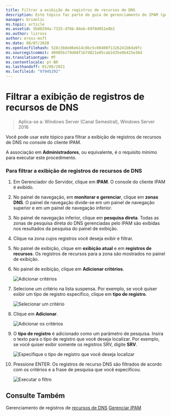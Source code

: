 ```yaml
---
title: Filtrar a exibição de registros de recursos de DNS
description: Este tópico faz parte do guia de gerenciamento do IPAM (gerenciamento de endereços IP) no Windows Server 2016.
manager: brianlic
ms.topic: article
ms.assetid: 5b80294a-7325-476b-84eb-69f0d051e8b2
ms.author: lizross
author: eross-msft
ms.date: 08/07/2020
ms.openlocfilehash: 528c3b8e86eb14c8bc5c08408f1326241b6da9fc
ms.sourcegitcommit: 40905b1f9d68f1b7d821e05cab2d35e9b425e38d
ms.translationtype: MT
ms.contentlocale: pt-BR
ms.lasthandoff: 01/06/2021
ms.locfileid: "97945292"
---
```

# <a name="filter-the-view-of-dns-resource-records"></a>Filtrar a exibição de registros de recursos de DNS

>Aplica-se a: Windows Server (Canal Semestral), Windows Server 2016

Você pode usar este tópico para filtrar a exibição de registros de recursos de DNS no console do cliente IPAM.

A associação em **Administradores**, ou equivalente, é o requisito mínimo para executar este procedimento.

### <a name="to-filter-the-view-of-dns-resource-records"></a>Para filtrar a exibição de registros de recursos de DNS

1.  Em Gerenciador do Servidor, clique em  **IPAM**. O console do cliente IPAM é exibido.

2.  No painel de navegação, em **monitorar e gerenciar**, clique em **zonas DNS**.  O painel de navegação divide-se em um painel de navegação superior e em um painel de navegação inferior.

3.  No painel de navegação inferior, clique em **pesquisa direta**. Todas as zonas de pesquisa direta do DNS gerenciadas pelo IPAM são exibidas nos resultados da pesquisa do painel de exibição.

4.  Clique na zona cujos registros você deseja exibir e filtrar.

5.  No painel de exibição, clique em **exibição atual** e em **registros de recursos**. Os registros de recursos para a zona são mostrados no painel de exibição.

6.  No painel de exibição, clique em **Adicionar critérios**.

    ![Adicionar critérios](../../media/Filter-the-View-of-DNS-Resource-Records/ipam_FilterRR_01.jpg)

7.  Selecione um critério na lista suspensa. Por exemplo, se você quiser exibir um tipo de registro específico, clique em **tipo de registro**.

    ![Selecionar um critério](../../media/Filter-the-View-of-DNS-Resource-Records/ipam_FilterRR_02.jpg)

8.  Clique em **Adicionar**.

    ![Adicionar os critérios](../../media/Filter-the-View-of-DNS-Resource-Records/ipam_FilterRR_03.jpg)

9. O **tipo de registro** é adicionado como um parâmetro de pesquisa. Insira o texto para o tipo de registro que você deseja localizar. Por exemplo, se você quiser exibir somente os registros SRV, digite **SRV**.

    ![Especifique o tipo de registro que você deseja localizar](../../media/Filter-the-View-of-DNS-Resource-Records/ipam_FilterRR_04.jpg)

10. Pressione ENTER. Os registros de recurso DNS são filtrados de acordo com os critérios e a frase de pesquisa que você especificou.

    ![Executar o filtro](../../media/Filter-the-View-of-DNS-Resource-Records/ipam_FilterRR_05.jpg)

## <a name="see-also"></a>Consulte Também
Gerenciamento de registros de [recursos de DNS](DNS-Resource-Record-Management.md) 
 [Gerenciar IPAM](Manage-IPAM.md)



